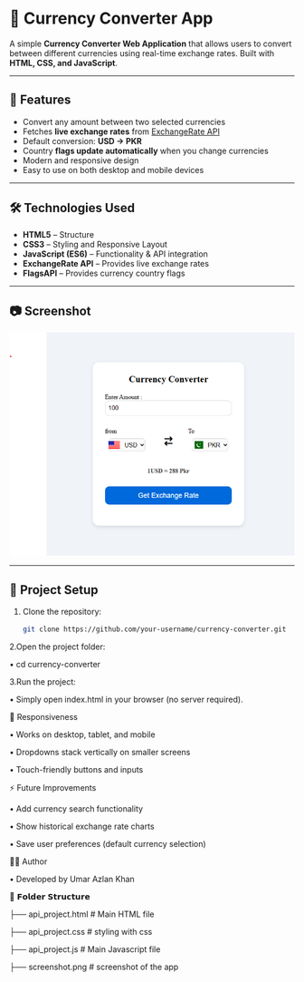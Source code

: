 # 💱 Currency Converter App

A simple **Currency Converter Web Application** that allows users to convert between different currencies using real-time exchange rates. Built with **HTML, CSS, and JavaScript**.

---

## 🚀 Features
- Convert any amount between two selected currencies  
- Fetches **live exchange rates** from [ExchangeRate API](https://www.exchangerate-api.com/)  
- Default conversion: **USD → PKR**  
- Country **flags update automatically** when you change currencies  
- Modern and responsive design  
- Easy to use on both desktop and mobile devices  

---

## 🛠️ Technologies Used
- **HTML5** – Structure  
- **CSS3** – Styling and Responsive Layout  
- **JavaScript (ES6)** – Functionality & API integration  
- **ExchangeRate API** – Provides live exchange rates  
- **FlagsAPI** – Provides currency country flags  

---

## 📷 Screenshot
![App Screenshot](screenshot.png)

---

## 📂 Project Setup
1. Clone the repository:
   ```bash
   git clone https://github.com/your-username/currency-converter.git

2.Open the project folder:

• cd currency-converter

3.Run the project:

• Simply open index.html in your browser (no server required).

📱 Responsiveness

• Works on desktop, tablet, and mobile

• Dropdowns stack vertically on smaller screens

• Touch-friendly buttons and inputs

⚡ Future Improvements

• Add currency search functionality

• Show historical exchange rate charts

• Save user preferences (default currency selection)

👨‍💻 Author

• Developed by Umar Azlan Khan

📂 𝗙𝗼𝗹𝗱𝗲𝗿 𝗦𝘁𝗿𝘂𝗰𝘁𝘂𝗿𝗲

├── api_project.html              # Main HTML file

├── api_project.css             # styling with css

├── api_project.js          # Main Javascript file

├── screenshot.png      # screenshot of the app
